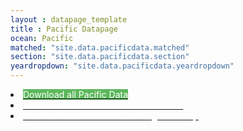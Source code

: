 ```yaml
---
layout : datapage_template
title : Pacific Datapage
ocean: Pacific
matched: "site.data.pacificdata.matched"
section: "site.data.pacificdata.section"
yeardropdown: "site.data.pacificdata.yeardropdown"
---
```


<!-- first lines of the data tree -->

<li><a href='https://cchdo.ucsd.edu/data/19696/Pacific_Ocean_Data.zip'><span style="background:#5cb85c;color:white">Download all Pacific Data</span></a></li>
<li><a href="assets/documents/Guide to Pacific Cruises and Clean Files.pdf"><span style="color:white">Guide to Pacific Cruise and Clean Files</span></a></li>
<li><a href="assets/documents/Pacific Ocean matched line segment map.pdf"><span style="color:white">Pacific Ocean Matched Line Segment map</span></a></li>
